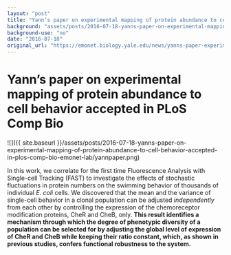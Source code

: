 ```yaml
---
layout: "post"
title: "Yann’s paper on experimental mapping of protein abundance to cell behavior accepted in PLoS Comp Bio"
background: "assets/posts/2016-07-18-yanns-paper-on-experimental-mapping-of-protein-abundance-to-cell-behavior-accepted-in-plos-comp-bio-emonet-lab/yannpaper.png"
background-use: "no"
date: "2016-07-18"
original_url: "https://emonet.biology.yale.edu/news/yanns-paper-experimental-mapping-protein-abundance-cell-behavior-accepted-plos-comp-bio"
---
```

# Yann’s paper on experimental mapping of protein abundance to cell behavior accepted in PLoS Comp Bio

![]({{ site.baseurl }}/assets/posts/2016-07-18-yanns-paper-on-experimental-mapping-of-protein-abundance-to-cell-behavior-accepted-in-plos-comp-bio-emonet-lab/yannpaper.png)

In this work, we correlate for the first time Fluorescence Analysis with Single-cell Tracking (FAST) to investigate the effects of stochastic fluctuations in protein numbers on the swimming behavior of thousands of individual *E. coli* cells. We discovered that the mean and the variance of single-cell behavior in a clonal population can be adjusted *independently* from each other by controlling the expression of the chemoreceptor modification proteins, CheR and CheB, only. **This result identifies a mechanism through which the degree of phenotypic diversity of a population can be selected for by adjusting the global level of expression of CheR and CheB while keeping their ratio constant, which, as shown in previous studies, confers functional robustness to the system.**